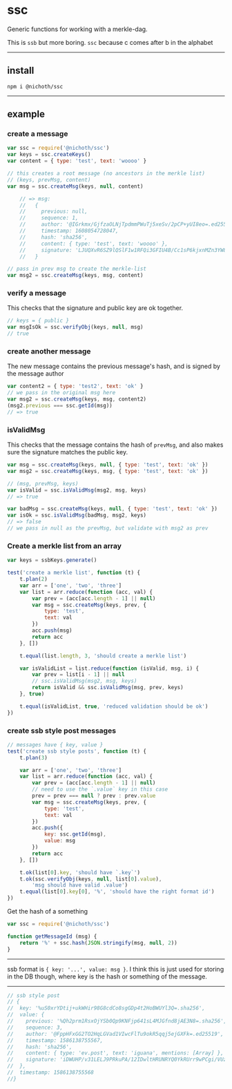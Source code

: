 # ssc
Generic functions for working with a merkle-dag.

This is `ssb` but more boring. `ssc` because c comes after b in the alphabet

-------------------------------------------------------

## install
```
npm i @nichoth/ssc
```

------------------------------------

## example

### create a message
```js
var ssc = require('@nichoth/ssc')
var keys = ssc.createKeys()
var content = { type: 'test', text: 'woooo' }

// this creates a root message (no ancestors in the merkle list)
// (keys, prevMsg, content)
var msg = ssc.createMsg(keys, null, content)

    // => msg:
    //   {
    //     previous: null,
    //     sequence: 1,
    //     author: '@IGrkmx/GjfzaOLNjTpdmmPWuTj5xeSv/2pCP+yUI8eo=.ed25519',
    //     timestamp: 1608054728047,
    //     hash: 'sha256',
    //     content: { type: 'test', text: 'woooo' },
    //     signature: 'LJUQXvR6SZ9lQSlF1w1RFQi3GFIU4B/Cc1sP6kjxnMZn3YW8X7nj9/hlWiTF3cJbWkc9xHvApJ+9uRtHxicXAQ==.sig.ed25519'
    //   }

// pass in prev msg to create the merkle-list
var msg2 = ssc.createMsg(keys, msg, content)
```

### verify a message
This checks that the signature and public key are ok together.

```js
// keys = { public }
var msgIsOk = ssc.verifyObj(keys, null, msg)
// true
```

### create another message
The new message contains the previous message's hash, and is signed by the
message author

```js
var content2 = { type: 'test2', text: 'ok' }
// we pass in the original msg here
var msg2 = ssc.createMsg(keys, msg, content2)
(msg2.previous === ssc.getId(msg))
// => true 
```

### isValidMsg
This checks that the message contains the hash of `prevMsg`, and also
makes sure the signature matches the public key.

```js
var msg = ssc.createMsg(keys, null, { type: 'test', text: 'ok' })
var msg2 = ssc.createMsg(keys, msg, { type: 'test', text: 'ok' })

// (msg, prevMsg, keys)
var isValid = ssc.isValidMsg(msg2, msg, keys)
// => true

var badMsg = ssc.createMsg(keys, null, { type: 'test', text: 'ok' })
var isOk = ssc.isValidMsg(badMsg, msg2, keys)
// => false
// we pass in null as the prevMsg, but validate with msg2 as prev
```

### Create a merkle list from an array

```js
var keys = ssbKeys.generate()

test('create a merkle list', function (t) {
    t.plan(2)
    var arr = ['one', 'two', 'three']
    var list = arr.reduce(function (acc, val) {
        var prev = (acc[acc.length - 1] || null)
        var msg = ssc.createMsg(keys, prev, {
            type: 'test',
            text: val
        })
        acc.push(msg)
        return acc
    }, [])

    t.equal(list.length, 3, 'should create a merkle list')

    var isValidList = list.reduce(function (isValid, msg, i) {
        var prev = list[i - 1] || null
        // ssc.isValidMsg(msg2, msg, keys)
        return isValid && ssc.isValidMsg(msg, prev, keys)
    }, true)

    t.equal(isValidList, true, 'reduced validation should be ok')
})
```

### create ssb style post messages
```js
// messages have { key, value }
test('create ssb style posts', function (t) {
    t.plan(3)

    var arr = ['one', 'two', 'three']
    var list = arr.reduce(function (acc, val) {
        var prev = (acc[acc.length - 1] || null)
        // need to use the `.value` key in this case
        prev = prev === null ? prev : prev.value
        var msg = ssc.createMsg(keys, prev, {
            type: 'test',
            text: val
        })
        acc.push({
            key: ssc.getId(msg),
            value: msg
        })
        return acc
    }, [])

    t.ok(list[0].key, 'should have `.key`')
    t.ok(ssc.verifyObj(keys, null, list[0].value),
        'msg should have valid .value')
    t.equal(list[0].key[0], '%', 'should have the right format id')
})
```

Get the hash of a something
```js
var ssc = require('@nichoth/ssc')

function getMessageId (msg) {
    return '%' + ssc.hash(JSON.stringify(msg, null, 2))
}
```

-----------------------------------

ssb format is `{ key: '...', value: msg }`. I think this is just used for storing in the DB though, where key is the hash or something of the message.

----------------------------------

```js
// ssb style post
// {
//  key: '%uS0xrYDtij+ukWHir98G8cdCo8sgGDp4t2HoBWUYl3Q=.sha256',
//  value: {
//    previous: '%Qh2prm1RsxOjYSb0Qp9KNFjp641sL4MJGfnd8jAE3N8=.sha256',
//    sequence: 3,
//    author: '@FppHFxGG2TO2HqLGVad1VIwcFlTu9okR5qqj5ejGXFk=.ed25519',
//    timestamp: 1586138755567,
//    hash: 'sha256',
//    content: { type: 'ev.post', text: 'iguana', mentions: [Array] },
//    signature: 'iDWUHP/v31LELJ9PRkuPA/12IDwltHRUNRYQ0YkRUrr9wPCgi/VUzNrUmid7N64TYjeV6dL9dUx5ESShTsiqCg==.sig.ed25519'
//  },
//  timestamp: 1586138755568
//}
```

